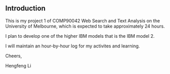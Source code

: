 Introduction
------------

This is my project 1 of COMP90042 Web Search and Text Analysis on the University of Melbourne, which is expected to take approximately 24 hours.

I plan to develop one of the higher IBM models that is the IBM model 2.

I will maintain an hour-by-hour log for my activites and learning.

Cheers,

Hengfeng Li
